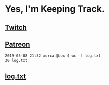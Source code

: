 # Yes, I'm Keeping Track.

## [Twitch](https://twitch.tv/ojreeves)
## [Patreon](https://patreon.com/ojreeves)

```bash
2019-05-08 21:32 xorcat@box $ wc -l log.txt
30 log.txt
```

## [log.txt](/log.txt)
